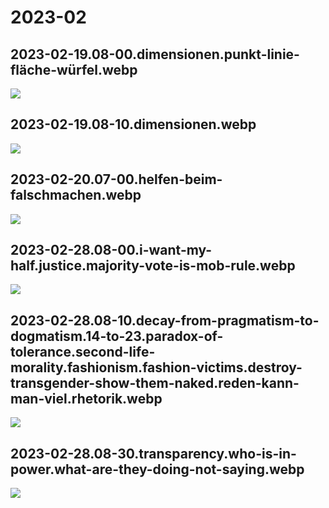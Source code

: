 # 2023-02

## 2023-02-19.08-00.dimensionen.punkt-linie-fläche-würfel.webp

![](img/2023-02/2023-02-19.08-00.dimensionen.punkt-linie-fläche-würfel.webp)

## 2023-02-19.08-10.dimensionen.webp

![](img/2023-02/2023-02-19.08-10.dimensionen.webp)

## 2023-02-20.07-00.helfen-beim-falschmachen.webp

![](img/2023-02/2023-02-20.07-00.helfen-beim-falschmachen.webp)

## 2023-02-28.08-00.i-want-my-half.justice.majority-vote-is-mob-rule.webp

![](img/2023-02/2023-02-28.08-00.i-want-my-half.justice.majority-vote-is-mob-rule.webp)

## 2023-02-28.08-10.decay-from-pragmatism-to-dogmatism.14-to-23.paradox-of-tolerance.second-life-morality.fashionism.fashion-victims.destroy-transgender-show-them-naked.reden-kann-man-viel.rhetorik.webp

![](img/2023-02/2023-02-28.08-10.decay-from-pragmatism-to-dogmatism.14-to-23.paradox-of-tolerance.second-life-morality.fashionism.fashion-victims.destroy-transgender-show-them-naked.reden-kann-man-viel.rhetorik.webp)

## 2023-02-28.08-30.transparency.who-is-in-power.what-are-they-doing-not-saying.webp

![](img/2023-02/2023-02-28.08-30.transparency.who-is-in-power.what-are-they-doing-not-saying.webp)

